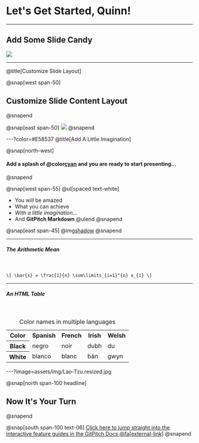 # Let's Get Started, Quinn!

---

## Add Some Slide Candy

![](assets/img/presentation.png)

---
@title[Customize Slide Layout]

@snap[west span-50]
## Customize Slide Content Layout
@snapend

@snap[east span-50]
![](assets/img/presentation.png)
@snapend

---?color=#E58537
@title[Add A Little Imagination]

@snap[north-west]
#### Add a splash of @color[cyan](**color**) and you are ready to start presenting...
@snapend

@snap[west span-55]
@ul[spaced text-white]
- You will be amazed
- What you can achieve
- *With a little imagination...*
- And **GitPitch Markdown**
@ulend
@snapend

@snap[east span-45]
@img[shadow](assets/img/conference.png)
@snapend

---

##### The Arithmetic Mean 

<br>

`\[
\bar{x} = \frac{1}{n} \sum\limits_{i=1}^{n} x_{i}
\]`


---

##### An HTML Table

<br>

<table summary="Color names for black, white, red, blue, green, yellow in multiple languages"> 

<caption> Color names in multiple languages</caption> 

<tr> 
     <th scope="col"> Color </th> 
     <th scope="col"> Spanish </th> 
     <th scope="col"> French </th>
     <th scope="col"> Irish </th> 
     <th scope="col"> Welsh </th>

</tr> 
<tr> 
    <th scope="row"> Black </th> 
    <td> negro </td> 
    <td> noir </td>
    <td> dubh </td>
    <td> du </td>
</tr> 
<tr> 
     <th scope="row"> White </th>
     <td> blanco </td> 
     <td> blanc </td>
     <td> bán </td> 
     <td> gwyn </td>
</tr> 
</table> 


---?image=assets/img/Lao-Tzu.resized.jpg

@snap[north span-100 headline]
## Now It's Your Turn
@snapend

@snap[south span-100 text-06]
[Click here to jump straight into the interactive feature guides in the GitPitch Docs @fa[external-link]](https://gitpitch.com/docs/getting-started/tutorial/)
@snapend
